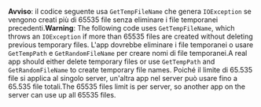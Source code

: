 <span data-ttu-id="8fd59-101">**Avviso**: il codice seguente usa `GetTempFileName` che genera `IOException` se vengono creati più di 65535 file senza eliminare i file temporanei precedenti.</span><span class="sxs-lookup"><span data-stu-id="8fd59-101">**Warning**: The following code uses `GetTempFileName`, which throws an `IOException` if more than 65535 files are created without deleting previous temporary files.</span></span> <span data-ttu-id="8fd59-102">L'app dovrebbe eliminare i file temporanei o usare `GetTempPath` e `GetRandomFileName` per creare nomi di file temporanei.</span><span class="sxs-lookup"><span data-stu-id="8fd59-102">A real app should either delete temporary files or use `GetTempPath` and `GetRandomFileName` to create temporary file names.</span></span> <span data-ttu-id="8fd59-103">Poiché il limite di 65.535 file si applica al singolo server, un'altra app nel server può usare fino a 65.535 file totali.</span><span class="sxs-lookup"><span data-stu-id="8fd59-103">The 65535 files limit is per server, so another app on the server can use up all 65535 files.</span></span> 
